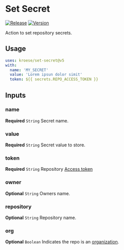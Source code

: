 # Set Secret
[![Release](https://github.com/kroese/set-secret/actions/workflows/build.yml/badge.svg)](https://github.com/kroese/set-secret/actions/workflows/build.yml)
[![Version](https://img.shields.io/github/v/tag/kroese/set-secret?label=version&color=066da5)](https://github.com/kroese/set-secret/)

Action to set repository secrets.

## Usage

```YAML
uses: kroese/set-secret@v5
with:
  name: 'MY_SECRET'
  value: 'Lorem ipsun dolor simit'
  token: ${{ secrets.REPO_ACCESS_TOKEN }}
```

## Inputs

### name

**Required** `String` Secret name.

### value

**Required** `String` Secret value to store.

### token

**Required** `String` Repository [Access token](https://docs.github.com/en/github/authenticating-to-github/creating-a-personal-access-token)

### owner

**Optional** `String` Owners name.

### repository

**Optional** `String` Repository name.

### org

**Optional** `Boolean` Indicates the repo is an [organization](https://docs.github.com/en/github/setting-up-and-managing-organizations-and-teams/about-organizations).
